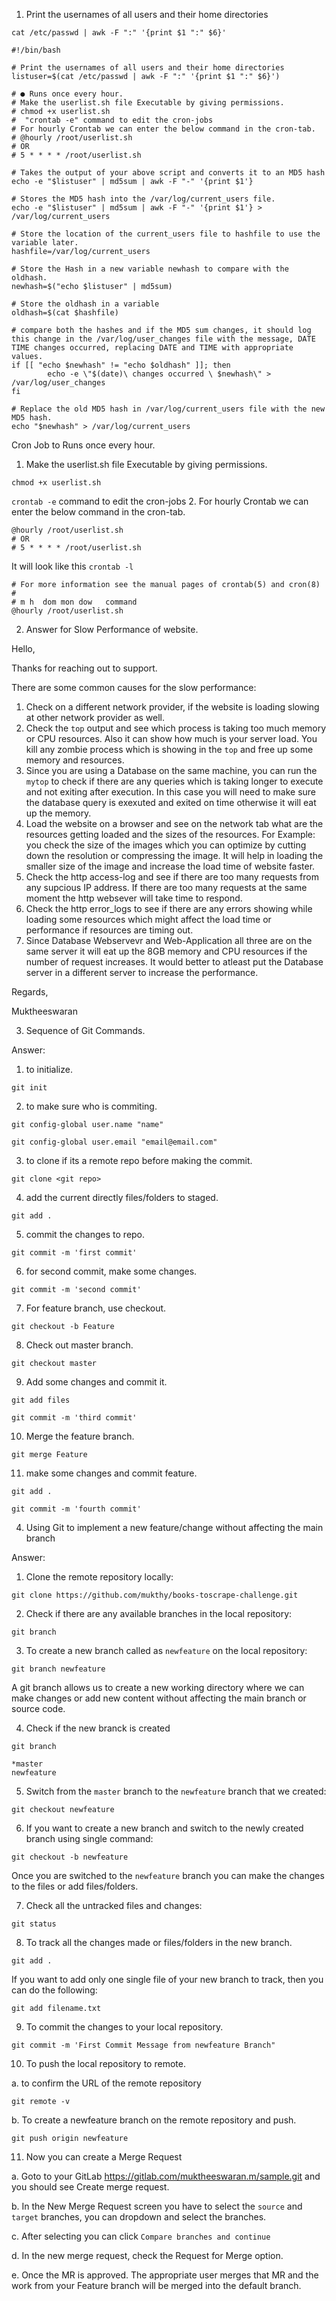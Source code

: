 1. Print the usernames of all users and their home directories

`cat /etc/passwd | awk -F ":" '{print $1 ":" $6}'`

```
#!/bin/bash

# Print the usernames of all users and their home directories
listuser=$(cat /etc/passwd | awk -F ":" '{print $1 ":" $6}')

# ● Runs once every hour.
# Make the userlist.sh file Executable by giving permissions.
# chmod +x userlist.sh
#  "crontab -e" command to edit the cron-jobs
# For hourly Crontab we can enter the below command in the cron-tab.
# @hourly /root/userlist.sh
# OR
# 5 * * * * /root/userlist.sh

# Takes the output of your above script and converts it to an MD5 hash
echo -e "$listuser" | md5sum | awk -F "-" '{print $1'}

# Stores the MD5 hash into the /var/log/current_users file.
echo -e "$listuser" | md5sum | awk -F "-" '{print $1'} > /var/log/current_users

# Store the location of the current_users file to hashfile to use the variable later.
hashfile=/var/log/current_users

# Store the Hash in a new variable newhash to compare with the oldhash.
newhash=$("echo $listuser" | md5sum)

# Store the oldhash in a variable
oldhash=$(cat $hashfile)

# compare both the hashes and if the MD5 sum changes, it should log this change in the /var/log/user_changes file with the message, DATE TIME changes occurred, replacing DATE and TIME with appropriate values.
if [[ "echo $newhash" != "echo $oldhash" ]]; then
        echo -e \"$(date)\ changes occurred \ $newhash\" > /var/log/user_changes
fi

# Replace the old MD5 hash in /var/log/current_users file with the new MD5 hash.
echo "$newhash" > /var/log/current_users
```

Cron Job to Runs once every hour.
1. Make the userlist.sh file Executable by giving permissions.

`chmod +x userlist.sh`

`crontab -e` command to edit the cron-jobs
2. For hourly Crontab we can enter the below command in the cron-tab.
```
@hourly /root/userlist.sh
# OR
# 5 * * * * /root/userlist.sh
```
It will look like this `crontab -l`
```
# For more information see the manual pages of crontab(5) and cron(8)
# 
# m h  dom mon dow   command
@hourly /root/userlist.sh
```

2. Answer for Slow Performance of website.

Hello,

Thanks for reaching out to support.

There are some common causes for the slow performance:

1. Check on a different network provider, if the website is loading slowing at other network provider as well.
2. Check the `top` output and see which process is taking too much memory or CPU resources. Also it can show how much is your server load. You kill any zombie process which is showing in the `top` and free up some memory and resources.
3. Since you are using a Database on the same machine, you can run the `mytop` to check if there are any queries which is taking longer to execute and not exiting after execution. In this case you will need to make sure the database query is exexuted and exited on time otherwise it will eat up the memory.
4. Load the website on a browser and see on the network tab what are the resources getting loaded and the sizes of the resources. For Example: you check the size of the images which you can optimize by cutting down the resolution or compressing the image. It will help in loading the smaller size of the image and increase the load time of website faster.
5. Check the http access-log and see if there are too many requests from any supcious IP address. If there are too many requests at the same moment the http websever will take time to respond.
6. Check the http error_logs to see if there are any errors showing while loading some resources which might affect the load time or performance if resources are timing out.
7. Since Database Webservevr and Web-Application all three are on the same server it will eat up the 8GB memory and CPU resources if the number of request increases. It would better to atleast put the Database server in a different server to increase the performance.

Regards,

Muktheeswaran 


3. Sequence of Git Commands.

Answer:

1. to initialize.

`git init`

2. to make sure who is commiting.

`git config-global user.name "name"`

`git config-global user.email "email@email.com"`

3. to clone if its a remote repo before making the commit.

`git clone <git repo>`

4. add the current directly files/folders to staged.

`git add .`

5. commit the changes to repo.

`git commit -m 'first commit'`

6. for second commit, make some changes.

`git commit -m 'second commit'`

7. For feature branch, use checkout.

`git checkout -b Feature`

8. Check out master branch.

`git checkout master`

9. Add some changes and commit it.

`git add files`

`git commit -m 'third commit'`

10. Merge the feature branch.

`git merge Feature`

11. make some changes and commit feature.

`git add .`

`git commit -m 'fourth commit'`


4. Using Git to implement a new feature/change without affecting the main branch

Answer:

1. Clone the remote repository locally:

`git clone https://github.com/mukthy/books-toscrape-challenge.git`

2. Check if there are any available branches in the local repository:

`git branch`

3. To create a new branch called as `newfeature` on the local repository:

`git branch newfeature`

A git branch allows us to create a new working directory where we can make changes or add new content without affecting the main branch or source code.

4. Check if the new branck is created

`git branch`

```
*master
newfeature
```

5. Switch from the `master` branch to the `newfeature` branch that we created:

`git checkout newfeature`

6. If you want to create a new branch and switch to the newly created branch using single command:

`git checkout -b newfeature`

Once you are switched to the `newfeature` branch you can make the changes to the files or add files/folders.

7. Check all the untracked files and changes:

`git status`

8. To track all the changes made or files/folders in the new branch.

`git add .`

If you want to add only one single file of your new branch to track, then you can do the following:

`git add filename.txt`

9. To commit the changes to your local repository.

`git commit -m 'First Commit Message from newfeature Branch"`

10. To push the local repository to remote.



a. to confirm the URL of the remote repository

`git remote -v`

b. To create a newfeature branch on the remote repository and push.

`git push origin newfeature`

11. Now you can create a Merge Request 



a. Goto to your GitLab https://gitlab.com/muktheeswaran.m/sample.git and you should see Create merge request.

b. In the New Merge Request screen you have to select the `source` and `target` branches, you can dropdown and select the branches.

c. After selecting you can click `Compare branches and continue`

d. In the new merge request, check the Request for Merge option.

e. Once the MR is approved. The appropriate user merges that MR and the work from your Feature branch will be merged into the default branch.
